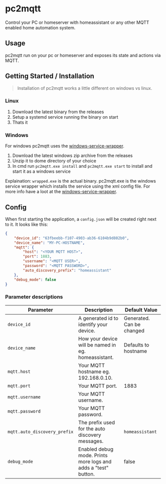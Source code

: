 # pc2mqtt

Control your PC or homeserver with homeassistant or any other MQTT enabled home automation system.

## Usage

pc2mqtt run on your pc or homeserver and exposes its state and actions via MQTT.

## Getting Started / Installation

> Installation of pc2mqtt works a little different on windows vs linux.

### Linux

1. Download the latest binary from the releases
2. Setup a systemd service running the binary on start
3. Thats it

### Windows

For windows pc2mqtt uses the [windows-service-wrapper](https://github.com/winsw/winsw).

1. Download the latest windows zip archive from the releases
2. Unzip it to dome directory of your choice
3. In cmd run `pc2mqtt.exe install` and `pc2mqtt.exe start` to install and start it as a windows service

Explaination: `wrapped.exe` is the actual binary. pc2mqtt.exe is the windows service wrapper which installs the service using the xml config file. For more info have a loot at the [windows-service-wrapper](https://github.com/winsw/winsw).

## Config

When first starting the application, a `config.json` will be created right next to it. It looks like this:
```json
{
    "device_id": "63fbeebb-f107-4903-ab36-6104b9d802b0",
    "device_name": "MY-PC-HOSTNAME",
    "mqtt": {
        "host": "<YOUR MQTT HOST>",
        "port": 1883,
        "username": "<MQTT USER>",
        "password": "<MQTT PASSWORD>",
        "auto_discovery_prefix": "homeassistant"
    },
    "debug_mode": false
}
```

### Parameter descriptions

| Parameter                   | Description                                                              | Default Value                    |
|-----------------------------|--------------------------------------------------------------------------|----------------------------------|
| `device_id`                 | A generated id to identify your device.                                   | Generated. Can be changed        |
| `device_name`               | How your device will be named in eg. homeassistant.                       | Defaults to hostname             |
| `mqtt.host`                 | Your MQTT hostname eg. 192.168.0.10.                                      |                                  |
| `mqtt.port`                 | Your MQTT port.                                                           | 1883                             |
| `mqtt.username`             | Your MQTT username.                                                       |                                  |
| `mqtt.password`             | Your MQTT password.                                                       |                                  |
| `mqtt.auto_discovery_prefix`| The prefix used for the auto discovery messages.                          | `homeassistant`                  |
| `debug_mode`                | Enabled debug mode. Prints more logs and adds a "test" button.             |false                              |

